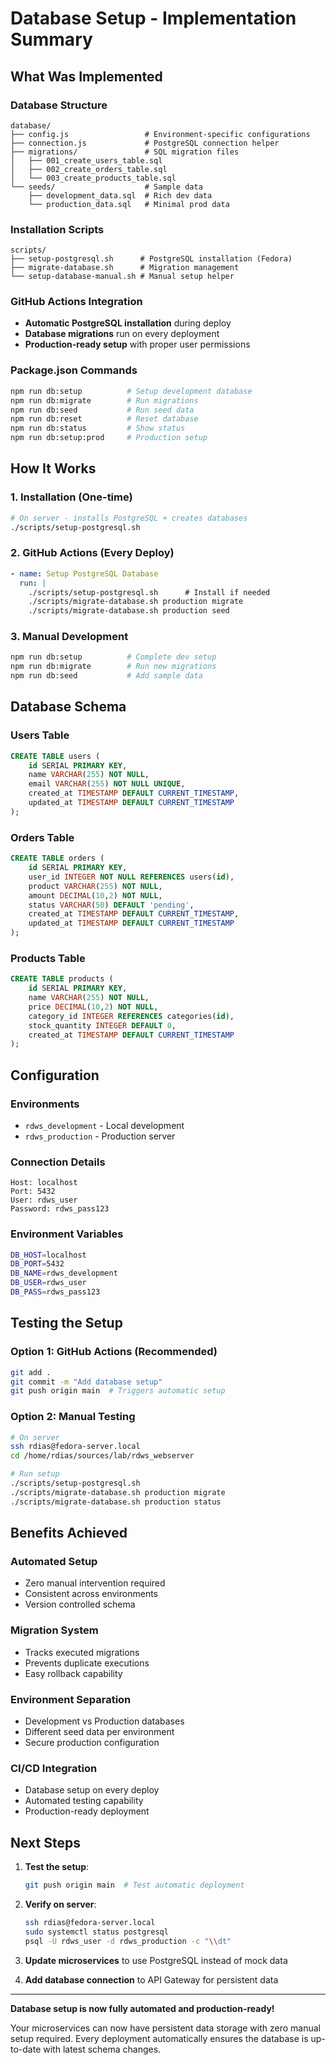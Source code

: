 # Database Setup - Implementation Summary

## **What Was Implemented**

### **Database Structure**
```
database/
├── config.js                 # Environment-specific configurations
├── connection.js             # PostgreSQL connection helper
├── migrations/               # SQL migration files
│   ├── 001_create_users_table.sql
│   ├── 002_create_orders_table.sql
│   └── 003_create_products_table.sql
└── seeds/                    # Sample data
    ├── development_data.sql  # Rich dev data
    └── production_data.sql   # Minimal prod data
```

### **Installation Scripts**
```
scripts/
├── setup-postgresql.sh      # PostgreSQL installation (Fedora)
├── migrate-database.sh      # Migration management
└── setup-database-manual.sh # Manual setup helper
```

### **GitHub Actions Integration**
- **Automatic PostgreSQL installation** during deploy
- **Database migrations** run on every deployment
- **Production-ready setup** with proper user permissions

### **Package.json Commands**
```bash
npm run db:setup          # Setup development database
npm run db:migrate        # Run migrations
npm run db:seed           # Run seed data
npm run db:reset          # Reset database
npm run db:status         # Show status
npm run db:setup:prod     # Production setup
```

## **How It Works**

### **1. Installation (One-time)**
```bash
# On server - installs PostgreSQL + creates databases
./scripts/setup-postgresql.sh
```

### **2. GitHub Actions (Every Deploy)**
```yaml
- name: Setup PostgreSQL Database
  run: |
    ./scripts/setup-postgresql.sh      # Install if needed
    ./scripts/migrate-database.sh production migrate
    ./scripts/migrate-database.sh production seed
```

### **3. Manual Development**
```bash
npm run db:setup          # Complete dev setup
npm run db:migrate        # Run new migrations
npm run db:seed           # Add sample data
```

## **Database Schema**

### **Users Table**
```sql
CREATE TABLE users (
    id SERIAL PRIMARY KEY,
    name VARCHAR(255) NOT NULL,
    email VARCHAR(255) NOT NULL UNIQUE,
    created_at TIMESTAMP DEFAULT CURRENT_TIMESTAMP,
    updated_at TIMESTAMP DEFAULT CURRENT_TIMESTAMP
);
```

### **Orders Table**
```sql
CREATE TABLE orders (
    id SERIAL PRIMARY KEY,
    user_id INTEGER NOT NULL REFERENCES users(id),
    product VARCHAR(255) NOT NULL,
    amount DECIMAL(10,2) NOT NULL,
    status VARCHAR(50) DEFAULT 'pending',
    created_at TIMESTAMP DEFAULT CURRENT_TIMESTAMP,
    updated_at TIMESTAMP DEFAULT CURRENT_TIMESTAMP
);
```

### **Products Table**
```sql
CREATE TABLE products (
    id SERIAL PRIMARY KEY,
    name VARCHAR(255) NOT NULL,
    price DECIMAL(10,2) NOT NULL,
    category_id INTEGER REFERENCES categories(id),
    stock_quantity INTEGER DEFAULT 0,
    created_at TIMESTAMP DEFAULT CURRENT_TIMESTAMP
);
```

## **Configuration**

### **Environments**
- `rdws_development` - Local development
- `rdws_production` - Production server
### **Connection Details**
```
Host: localhost
Port: 5432
User: rdws_user
Password: rdws_pass123
```

### **Environment Variables**
```bash
DB_HOST=localhost
DB_PORT=5432
DB_NAME=rdws_development
DB_USER=rdws_user
DB_PASS=rdws_pass123
```

## **Testing the Setup**

### **Option 1: GitHub Actions (Recommended)**
```bash
git add .
git commit -m "Add database setup"
git push origin main  # Triggers automatic setup
```

### **Option 2: Manual Testing**
```bash
# On server
ssh rdias@fedora-server.local
cd /home/rdias/sources/lab/rdws_webserver

# Run setup
./scripts/setup-postgresql.sh
./scripts/migrate-database.sh production migrate
./scripts/migrate-database.sh production status
```

## **Benefits Achieved**

### **Automated Setup**
- Zero manual intervention required
- Consistent across environments
- Version controlled schema

### **Migration System**
- Tracks executed migrations
- Prevents duplicate executions
- Easy rollback capability

### **Environment Separation**
- Development vs Production databases
- Different seed data per environment
- Secure production configuration

### **CI/CD Integration**
- Database setup on every deploy
- Automated testing capability
- Production-ready deployment

## **Next Steps**

1. **Test the setup**:
   ```bash
   git push origin main  # Test automatic deployment
   ```

2. **Verify on server**:
   ```bash
   ssh rdias@fedora-server.local
   sudo systemctl status postgresql
   psql -U rdws_user -d rdws_production -c "\\dt"
   ```

3. **Update microservices** to use PostgreSQL instead of mock data

4. **Add database connection** to API Gateway for persistent data

---

**Database setup is now fully automated and production-ready!**

Your microservices can now have persistent data storage with zero manual setup required. Every deployment automatically ensures the database is up-to-date with latest schema changes.
